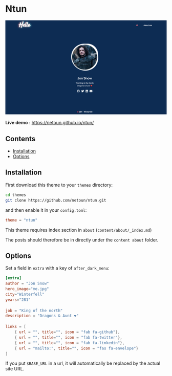 # **Ntun**

![alt text](screenshot.png "Screenshoot")

**Live demo** : https://netoun.github.io/ntun/

## Contents

- [Installation](#installation)
- [Options](#options)

## Installation

First download this theme to your `themes` directory:

```bash
cd themes
git clone https://github.com/netoun/ntun.git
```

and then enable it in your `config.toml`:

```toml
theme = "ntun"
```

This theme requires index section in `about` (`content/about/_index.md`)

The posts should therefore be in directly under the `content about` folder.

## Options

Set a field in `extra` with a key of `after_dark_menu`:

```toml
[extra]
author = "Jon Snow"
hero_image="me.jpg"
city="Winterfell"
years="281"

job = "King of the north"
description = "Dragons & Aunt ❤️"

links = [
    { url = "", title="", icon = "fab fa-github"},
    { url = "", title="", icon = "fab fa-twitter"},
    { url = "", title="", icon = "fab fa-linkedin"},
    { url = "mailto:", title="", icon = "fas fa-envelope"}
]
```

If you put `$BASE_URL` in a url, it will automatically be replaced by the actual
site URL.
